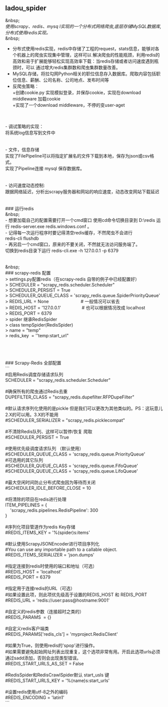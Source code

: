 ## ladou_spider<br />
&amp;nbsp;<br />
*使用scrapy、redis、mysq l实现的一个分布式网络爬虫,底层存储MySQL数据库,分布式使用redis实现。*<br />
&amp;nbsp;<br />
- 分布式使用redis实现，redis中存储了工程的request，stats信息，能够对各个机器上的爬虫实现集中管理，这样可以 解决爬虫的性能瓶颈，利用redis的高效和易于扩展能够轻松实现高效率下载：当redis存储或者访问速度遇到瓶颈时，可以 通过增大redis集群数和爬虫集群数量改善。<br />
- MySQL存储，将拉勾网Python相关的职位信息存入数据库。爬取内容包括职位信息、薪酬、公司名称、公司地点、发布时间等<br />
- 反爬虫策略：<br />
+创建cookie.py 实现模拟登录，并保存cookie，实现在download middleware 加载cookie&nbsp;<br />
+实现了一个download middleware，不停的变user-aget<br />
<br />
<br />
- 调试策略的实现：<br />
将系统log信息写到文件中<br />
<br />
<br />
- 文件，信息存储<br />
实现了FilePipeline可以将指定扩展名的文件下载到本地，保存为json或csv格式。<br />
实现了Pipeline连接 mysql 保存数据库。<br />
<br />
<br />
- 访问速度动态控制:<br />
跟据网络延迟，分析出scrapy服务器和网站的响应速度，动态改变网站下载延迟<br />
<br />
<br />
### 运行redis<br />
&amp;nbsp;<br />
- 想要加载自己的配置需要打开一个cmd窗口 使用cd命令切换目录到 D:\redis 运行 redis-server.exe redis.windows.conf 。<br />
- 记得每一次运行程序时要记得清空redis缓存，不然爬虫不会进行<br />
redis-cli flushdb<br />
- 再另启一个cmd窗口，原来的不要关闭，不然就无法访问服务端了。<br />
切换到redis目录下运行 redis-cli.exe -h 127.0.0.1 -p 6379&nbsp;<br />
<br />
<br />
&amp;nbsp;<br />
### scrapy-redis 配置<br />
&gt; settings.py配置redis（在scrapy-redis 自带的例子中已经配置好）<br />
&gt; SCHEDULER = &quot;scrapy_redis.scheduler.Scheduler&quot;<br />
&gt; SCHEDULER_PERSIST = True<br />
&gt; SCHEDULER_QUEUE_CLASS = 'scrapy_redis.queue.SpiderPriorityQueue'<br />
&gt; REDIS_URL = None<span style="white-space:pre">							</span> # 一般情况可以省去<br />
&gt; REDIS_HOST = '127.0.0.1' <span style="white-space:pre">				</span># 也可以根据情况改成 localhost<br />
&gt; REDIS_PORT = 6379<br />
&gt; spider 继承RedisSpider<br />
&gt; class tempSpider(RedisSpider) &nbsp;<br />
&gt; name = &quot;temp&quot;<br />
&gt; redis_key &nbsp;= ''temp:start_url&quot;<br />
<br />
<br />
<br />
<br />
### Scrapy-Redis 全部配置<br />
```<br />
#启用Redis调度存储请求队列<br />
SCHEDULER = &quot;scrapy_redis.scheduler.Scheduler&quot;<br />
&nbsp;<br />
#确保所有的爬虫通过Redis去重<br />
DUPEFILTER_CLASS = &quot;scrapy_redis.dupefilter.RFPDupeFilter&quot;<br />
&nbsp;<br />
#默认请求序列化使用的是pickle 但是我们可以更改为其他类似的。PS：这玩意儿2.X的可以用。3.X的不能用<br />
#SCHEDULER_SERIALIZER = &quot;scrapy_redis.picklecompat&quot;<br />
&nbsp;<br />
#不清除Redis队列、这样可以暂停/恢复 爬取<br />
#SCHEDULER_PERSIST = True<br />
&nbsp;<br />
#使用优先级调度请求队列 （默认使用）<br />
#SCHEDULER_QUEUE_CLASS = 'scrapy_redis.queue.PriorityQueue'<br />
#可选用的其它队列<br />
#SCHEDULER_QUEUE_CLASS = 'scrapy_redis.queue.FifoQueue'<br />
#SCHEDULER_QUEUE_CLASS = 'scrapy_redis.queue.LifoQueue'<br />
&nbsp;<br />
#最大空闲时间防止分布式爬虫因为等待而关闭<br />
#SCHEDULER_IDLE_BEFORE_CLOSE = 10<br />
&nbsp;<br />
#将清除的项目在redis进行处理<br />
ITEM_PIPELINES = {<br />
&nbsp; &nbsp; 'scrapy_redis.pipelines.RedisPipeline': 300<br />
}<br />
&nbsp;<br />
#序列化项目管道作为redis Key存储<br />
#REDIS_ITEMS_KEY = '%(spider)s:items'<br />
&nbsp;<br />
#默认使用ScrapyJSONEncoder进行项目序列化<br />
#You can use any importable path to a callable object.<br />
#REDIS_ITEMS_SERIALIZER = 'json.dumps'<br />
&nbsp;<br />
#指定连接到redis时使用的端口和地址（可选）<br />
#REDIS_HOST = 'localhost'<br />
#REDIS_PORT = 6379<br />
&nbsp;<br />
#指定用于连接redis的URL（可选）<br />
#如果设置此项，则此项优先级高于设置的REDIS_HOST 和 REDIS_PORT<br />
#REDIS_URL = 'redis://user:pass@hostname:9001'<br />
&nbsp;<br />
#自定义的redis参数（连接超时之类的）<br />
#REDIS_PARAMS &nbsp;= {}<br />
&nbsp;<br />
#自定义redis客户端类<br />
#REDIS_PARAMS['redis_cls'] = 'myproject.RedisClient'<br />
&nbsp;<br />
#如果为True，则使用redis的'spop'进行操作。<br />
#如果需要避免起始网址列表出现重复，这个选项非常有用。开启此选项urls必须通过sadd添加，否则会出现类型错误。<br />
#REDIS_START_URLS_AS_SET = False<br />
&nbsp;<br />
#RedisSpider和RedisCrawlSpider默认 start_usls 键<br />
#REDIS_START_URLS_KEY = '%(name)s:start_urls'<br />
&nbsp;<br />
#设置redis使用utf-8之外的编码<br />
#REDIS_ENCODING = 'latin1'<br />
```